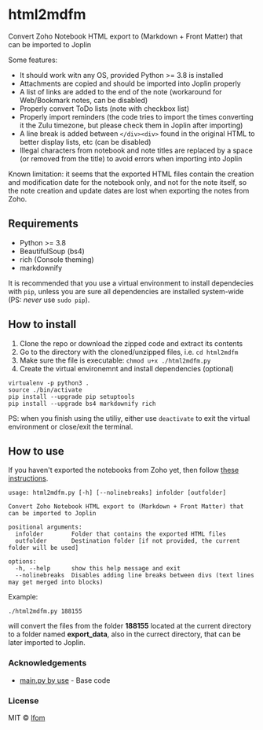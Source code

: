 # html2mdfm
Convert Zoho Notebook HTML export to (Markdown + Front Matter) that can be imported to Joplin

Some features:
- It should work witn any OS, provided Python >= 3.8 is installed
- Attachments are copied and should be imported into Joplin properly
- A list of links are added to the end of the note (workaround for Web/Bookmark notes, can be disabled)
- Properly convert ToDo lists (note with checkbox list)
- Properly import reminders (the code tries to import the times converting it the Zulu timezone, but please check them in Joplin after importing)
- A line break is added between `</div><div>` found in the original HTML to better display lists, etc (can be disabled)
- Illegal characters from notebook and note titles are replaced by a space (or removed from the title) to avoid errors when importing into Joplin

Known limitation: it seems that the exported HTML files contain the creation and modification date for the notebook only, and not for the note itself, so the note creation and update dates are lost when exporting the notes from Zoho.


## Requirements
- Python >= 3.8
- BeautifulSoup (bs4)
- rich (Console theming)
- markdownify

It is recommended that you use a virtual environment to install dependecies with `pip`, unless you are sure all dependencies are installed system-wide (PS: _never_ use `sudo pip`).


## How to install
1. Clone the repo or download the zipped code and extract its contents
2. Go to the directory with the cloned/unzipped files, i.e. `cd html2mdfm`
3. Make sure the file is executable: `chmod u+x ./html2mdfm.py`
4. Create the virtual environemnt and install dependencies (optional)
```
virtualenv -p python3 .
source ./bin/activate
pip install --upgrade pip setuptools
pip install --upgrade bs4 markdownify rich
```
PS: when you finish using the utiliy, either use `deactivate` to exit the virtual environment or close/exit the terminal.


## How to use
If you haven't exported the notebooks from Zoho yet, then follow [these instructions](https://help.zoho.com/portal/en/kb/notebook/import-and-export/articles/export-all-your-notecards-from-notebook).

```
usage: html2mdfm.py [-h] [--nolinebreaks] infolder [outfolder]

Convert Zoho Notebook HTML export to (Markdown + Front Matter) that can be imported to Joplin

positional arguments:
  infolder        Folder that contains the exported HTML files
  outfolder       Destination folder [if not provided, the current folder will be used]

options:
  -h, --help      show this help message and exit
  --nolinebreaks  Disables adding line breaks between divs (text lines may get merged into blocks)
```

Example:
```
./html2mdfm.py 188155

```
will convert the files from the folder **188155** located at the current directory to a folder named **export_data**, also in the currect directory, that can be later imported to Joplin.


### Acknowledgements
- [main.py by use](https://discourse.joplinapp.org/t/how-to-export-notes-from-the-zoho-notebook-in-joplin/22409/3) - Base code


### License

MIT © [lfom](https://lfom.tk)
